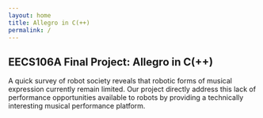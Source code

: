 ```yaml
---
layout: home
title: Allegro in C(++)
permalink: /
---
```


## EECS106A Final Project: Allegro in C(++)

A quick survey of robot society reveals that robotic forms of musical expression currently remain limited. Our project directly address this lack of performance opportunities available to robots by providing a technically interesting musical performance platform.

